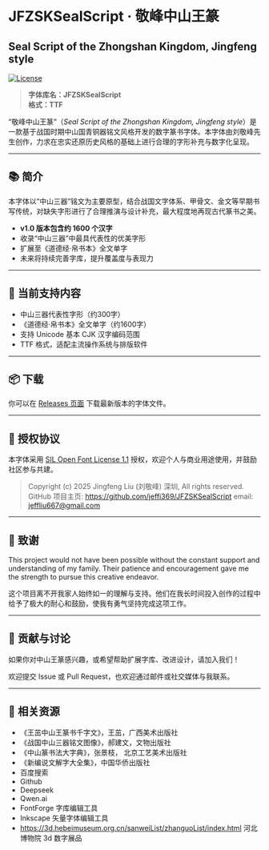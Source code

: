 # JFZSKSealScript · 敬峰中山王篆  
## Seal Script of the Zhongshan Kingdom, Jingfeng style

[![License](https://img.shields.io/badge/license-OFL--1.1-blue )](https://scripts.sil.org/cms/scripts/page.view?item_id=OFL-FAQ_en )

> **字体库名：JFZSKSealScript**  
> **格式：TTF**

“敬峰中山王篆”（*Seal Script of the Zhongshan Kingdom, Jingfeng style*）是一款基于战国时期中山国青铜器铭文风格开发的数字篆书字体。本字体由刘敬峰先生创作，力求在忠实还原历史风格的基础上进行合理的字形补充与数字化呈现。

---

## 📚 简介

本字体以“中山三器”铭文为主要原型，结合战国文字体系、甲骨文、金文等早期书写传统，对缺失字形进行了合理推演与设计补充，最大程度地再现古代篆书之美。

- **v1.0 版本包含约 1600 个汉字**
- 收录“中山三器”中最具代表性的优美字形
- 扩展至《道德经·帛书本》全文单字
- 未来将持续完善字库，提升覆盖度与表现力

---

## 🧩 当前支持内容

- 中山三器代表性字形（约300字）
- 《道德经·帛书本》全文单字（约1600字）
- 支持 Unicode 基本 CJK 汉字编码范围
- TTF 格式，适配主流操作系统与排版软件

---

## 📦 下载

你可以在 [Releases 页面](https://github.com/jeffi369/JFZSKSealScript ) 下载最新版本的字体文件。

---

## 📜 授权协议

本字体采用 [SIL Open Font License 1.1](LICENSE) 授权，欢迎个人与商业用途使用，并鼓励社区参与共建。

> Copyright (c) 2025 Jingfeng Liu (刘敬峰)  深圳, All rights reserved.
> GitHub 项目主页: https://github.com/jeffi369/JFZSKSealScript 
> email: jeffliu667@gmail.com
---

## 💖 致谢

This project would not have been possible without the constant support and understanding of my family. Their patience and encouragement gave me the strength to pursue this creative endeavor.

这个项目离不开我家人始终如一的理解与支持。他们在我长时间投入创作的过程中给予了极大的耐心和鼓励，使我有勇气坚持完成这项工作。

---

## 🤝 贡献与讨论

如果你对中山王篆感兴趣，或希望帮助扩展字库、改进设计，请加入我们！

欢迎提交 Issue 或 Pull Request，也欢迎通过邮件或社交媒体与我联系。

---

## 🔗 相关资源

- 《王茁中山王篆书千字文》，王茁，广西美术出版社
- 《战国中山三器铭文图像》，郝建文，文物出版社
- 《中山篆书法大字典》，张景枝， 北京工艺美术出版社
- 《新编说文解字大全集》，中国华侨出版社 
-  百度搜索
- Github
- Deepseek
- Qwen.ai
- FontForge  字库编辑工具
- Inkscape    矢量字体编辑工具
- https://3d.hebeimuseum.org.cn/sanweiList/zhanguoList/index.html 河北博物院 3d 数字展品
